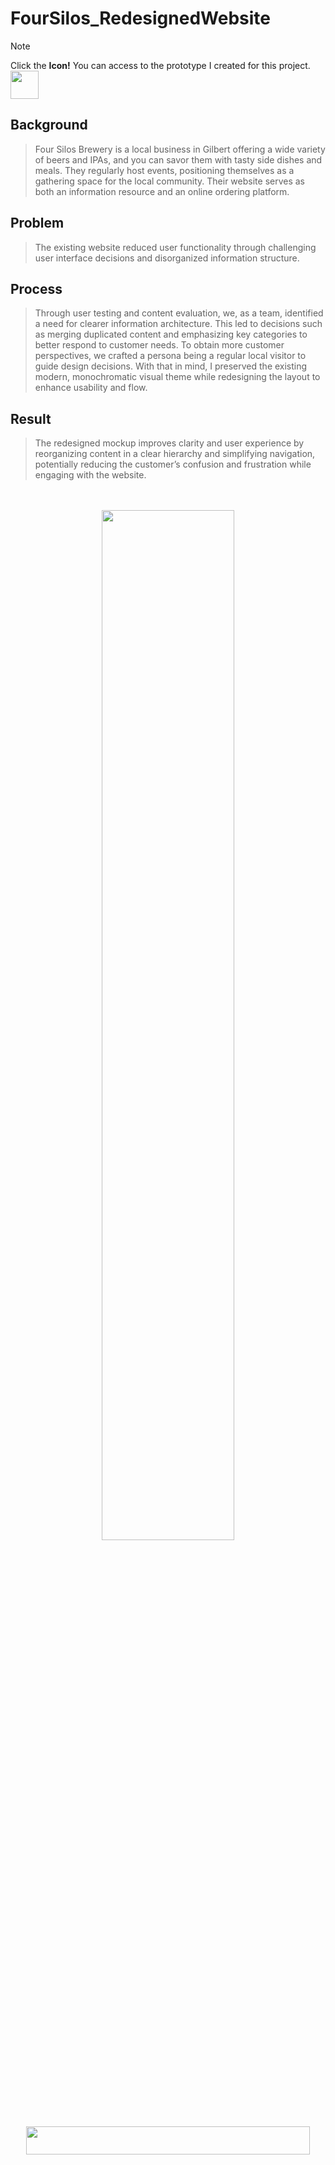 # FourSilos_RedesignedWebsite

  >[!NOTE]
  > Click the <strong>Icon!</strong> You can access to the prototype I created for this project. &nbsp;&nbsp;&nbsp; <a href="https://www.figma.com/proto/8rrByrwtD0JdkdIihfa4YS/Untitled?t=mApBAI0HlHLExGVU-1&scaling=scale-down&content-scaling=fixed&page-id=0%3A1&node-id=4-2&starting-point-node-id=4%3A2"><img src="https://skillicons.dev/icons?i=figma" height="45px"/></a>

## Background
> Four Silos Brewery is a local business in Gilbert offering a wide variety of beers and IPAs, and you can savor them with tasty side dishes and meals.
> They regularly host events, positioning themselves as a gathering space for the local community.
> Their website serves as both an information resource and an online ordering platform.


## Problem
> The existing website reduced user functionality through challenging user interface decisions and disorganized information structure.


## Process
> Through user testing and content evaluation, we, as a team, identified a need for clearer information architecture.
> This led to decisions such as merging duplicated content and emphasizing key categories to better respond to customer needs.
> To obtain more customer perspectives, we crafted a persona being a regular local visitor to guide design decisions.
> With that in mind, I preserved the existing modern, monochromatic visual theme while redesigning the layout to enhance usability and flow.


## Result
> The redesigned mockup improves clarity and user experience by reorganizing content in a clear hierarchy and simplifying navigation,
> potentially reducing the customer’s confusion and frustration while engaging with the website.
<br />
<br />

<div align="center">
  <img src="https://github.com/user-attachments/assets/15de4e67-523c-47b5-8ec9-2cc04af9c46f" width="65%"/>
</div>
<br />
<br />
<br />

<!-- footer -->
<div align="center">
  <img src="https://readme-typing-svg.herokuapp.com?font=Roboto&weight=500&size=24&pause=1500&duration=2500&color=DCB818&background=293051&center=true&vCenter=true&lines=Thank+You+!;Bye+〜+👋" width="95%" height="45px"/>
</div>
